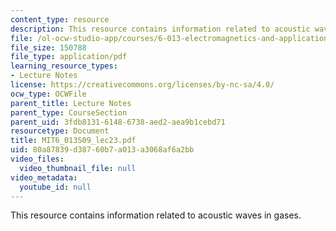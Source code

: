 ```yaml
---
content_type: resource
description: This resource contains information related to acoustic waves in gases.
file: /ol-ocw-studio-app/courses/6-013-electromagnetics-and-applications-spring-2009/80a87839d38760b7a013a3068af6a2bb_MIT6_013S09_lec23.pdf
file_size: 150788
file_type: application/pdf
learning_resource_types:
- Lecture Notes
license: https://creativecommons.org/licenses/by-nc-sa/4.0/
ocw_type: OCWFile
parent_title: Lecture Notes
parent_type: CourseSection
parent_uid: 3fdb8131-6148-6738-aed2-aea9b1cebd71
resourcetype: Document
title: MIT6_013S09_lec23.pdf
uid: 80a87839-d387-60b7-a013-a3068af6a2bb
video_files:
  video_thumbnail_file: null
video_metadata:
  youtube_id: null
---
```

This resource contains information related to acoustic waves in gases.